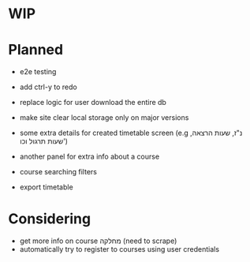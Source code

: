 # WIP

# Planned

- e2e testing
- add ctrl-y to redo

- replace logic for user download the entire db

- make site clear local storage only on major versions

- some extra details for created timetable screen (e.g נ"ז, שעות הרצאה, שעות תרגול וכו')
- another panel for extra info about a course

- course searching filters
- export timetable

# Considering

- get more info on course מחלקה (need to scrape)
- automatically try to register to courses using user credentials
